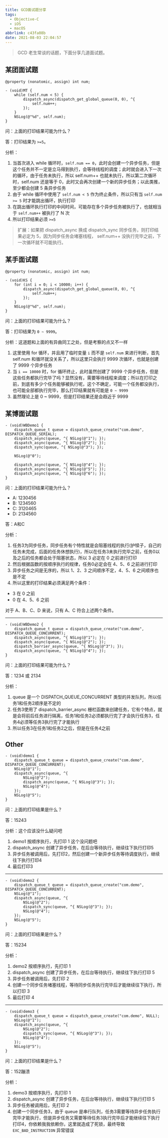```yaml
---
title: GCD面试题分享
tags:
  - Objective-C
  - iOS
  - macOS
abbrlink: c43fa08b
date: 2021-08-03 22:04:57
---
```


> GCD 老生常谈的话题，下面分享几道面试题。

## 某团面试题

```ObjC
@property (nonatomic, assign) int num;

- (void)MT {
    while (self.num < 5) {
        dispatch_async(dispatch_get_global_queue(0, 0), ^{
            self.num++;
        });
    }
    NSLog(@"%d", self.num);
}
```

问：上面的打印结果可能为什么？

答：打印结果为 `>=5`。

分析：
1. 当首次进入 while 循环时，`self.num == 0`，此时会创建一个异步任务，但是这个任务并不一定是立马得到执行，会等待线程的调度；此时就会进入下一次的循环，由于任务未执行，所以 self.num++ 也就未执行，所以第二次循环时，self.num 还是等于 0，此时又会再次创建一个新的异步任务；以此类推，至少都会创建 5 条异步任务
2. 由于 while 循环中使用了 `self.num < 5` 作为终止条件，所以只有当 `self.num >= 5` 时才能跳出循环，执行打印
3. 在跳出循环执行打印的中间时间，可能存在多个异步任务被执行了，也就相当于 `self.num++` 被执行了 N 次
4. 所以打印结果必须 `>=5`

> 扩展：如果把 dispatch_async 换成 dispatch_sync 同步任务，则打印结果必定为 5，因为同步任务会堵塞线程， self.num++ 没执行完毕之前，下一次循环就不可能执行。

## 某手面试题

```ObjC
@property (nonatomic, assign) int num;

- (void)KS {
    for (int i = 0; i < 10000; i++) {
        dispatch_async(dispatch_get_global_queue(0, 0), ^{
            self.num++;
        });
    }
    NSLog(@"%d", self.num);
}
```

问：上面的打印结果可能为什么？

答：打印结果为 `0 ~ 9999`。

分析：这道题和上面的有异曲同工之处，但是考察的点又不一样
1. 这里使用 for 循环，并且用了临时变量 `i` 而不是 `self.num` 来进行判断，首先 self.num 和循环就没关系了，所以这里只会执行 9999 次循环，也就是创建了 9999 个异步任务
2. 当 `i == 10000` 时，for 循环终止，此时虽然创建了 9999 个异步任务，但是这些任务都执行完毕了吗？显然没有，需要等待线程来调度；所以在打印之前，到底有多少个任务能够被执行呢，这个不确定，可能一个任务都没执行，也可能全部都执行完毕，那么打印结果就有可能是 `0 ~ 9999`
3. 虽然理论上是 0 ~ 9999，但是打印结果还是会趋近于 9999

## 某博面试题

```ObjC
- (void)WBDemo1 {
    dispatch_queue_t queue = dispatch_queue_create("com.demo", DISPATCH_QUEUE_SERIAL);
    dispatch_async(queue, ^{ NSLog(@"1"); });
    dispatch_async(queue, ^{ NSLog(@"2"); });
    dispatch_sync(queue, ^{ NSLog(@"3"); });

    NSLog(@"0");

    dispatch_async(queue, ^{ NSLog(@"4"); });
    dispatch_async(queue, ^{ NSLog(@"5"); });
    dispatch_async(queue, ^{ NSLog(@"6"); });
}
```

问：上面的打印结果可能为什么？
- A: 1230456
- B: 1234560
- C: 3120465
- D: 2134560

答：A和C

分析：
1. 任务3为同步任务，同步任务有个特性就是会阻塞线程的执行(护犊子，自己的任务未完成，后面的任务休想执行)，所以在任务3未执行完毕之前，任务0以及之后的任务都会处于阻塞状态，所以 3 必定在 0 之前进行打印
2. 然后根据函数的按顺序执行的规律，任务0必定会在 4、5、6 之前进行打印
3. 异步任务之间是无序的，所以 1、2、3 之间顺序不定，4、5、6 之间顺序也是不定
4. 所以这里的打印结果必须满足两个条件：
  - 3 在 0 之前
  - 0 在 4、5、6 之前

对于 A、B、C、D 来说，只有 A、C 符合上述两个条件。

***

```ObjC
- (void)WBDemo2 {
    dispatch_queue_t queue = dispatch_queue_create("com.demo", DISPATCH_QUEUE_CONCURRENT);
    dispatch_async(queue, ^{ NSLog(@"1"); });
    dispatch_async(queue, ^{ NSLog(@"2"); });
    dispatch_barrier_async(queue, ^{ NSLog(@"3"); });
    dispatch_async(queue, ^{ NSLog(@"4"); });
}
```

问：上面的打印结果可能为什么？

答：1234 或 2134

分析：
1. queue 是一个 DISPATCH_QUEUE_CONCURRENT 类型的并发队列，所以任务1和任务2顺序是不定的
2. 任务3使用了 dispatch_barrier_async 栅栏函数来创建任务，它有个特点，就是会将前后任务进行隔离，任务1和任务2必须都执行完了才会执行任务3，任务4必须等任务3执行完了才能执行
3. 所以任务3在任务1和任务2之后，但是在任务4之前

## Other

```ObjC
- (void)demo1 {
    dispatch_queue_t queue = dispatch_queue_create("com.demo", DISPATCH_QUEUE_CONCURRENT);
    NSLog(@"1");
    dispatch_async(queue, ^{
        NSLog(@"2");
        dispatch_async(queue, ^{ NSLog(@"3"); });
        NSLog(@"4");
    });
    NSLog(@"5");
}
```

问：上面的打印结果是什么？

答：15243

分析：这个应该没什么疑问吧
1. demo1 按顺序执行，先打印 1 这个没问题吧
2. dispatch_async 创建了异步任务，在后台等待执行，继续往下执行打印5
3. 异步任务被调用后，先打印2，然后创建一个新异步任务等待调度执行，继续往下执行打印4
4. 最后打印3

***

```ObjC
- (void)demo2 {
    dispatch_queue_t queue = dispatch_queue_create("com.demo", DISPATCH_QUEUE_CONCURRENT);
    NSLog(@"1");
    dispatch_async(queue, ^{
        NSLog(@"2");
        dispatch_sync(queue, ^{ NSLog(@"3"); });
        NSLog(@"4");
    });
    NSLog(@"5");
}
```

问：上面的打印结果是什么？

答：15234

分析：
1. demo2 按顺序执行，先打印 1
2. dispatch_async 创建了异步任务，在后台等待执行，继续往下执行打印 5
3. 异步任务被调用后，先打印 2
4. 创建一个同步任务堵塞线程，等待同步任务执行完毕后才能继续往下执行，所以打印 3
5. 最后打印 4

***

```ObjC
- (void)demo3 {
    dispatch_queue_t queue = dispatch_queue_create("com.demo", NULL);
    NSLog(@"1");
    dispatch_async(queue, ^{
        NSLog(@"2");
        dispatch_sync(queue, ^{ NSLog(@"3"); });
        NSLog(@"4");
    });
    NSLog(@"5");
}
```

问：上面的打印结果是什么？

答：152蹦溃

分析：
1. demo3 按顺序执行，先打印 1
2. dispatch_async 创建了异步任务，在后台等待执行，继续往下执行打印 5
3. 异步任务被调用后，先打印 2
4. 创建一个同步任务3，由于 queue 是串行队列，任务3需要等待异步任务执行完毕才能执行，但是异步任务又需要等待任务3执行完毕后才能继续往下执行打印4，你依赖我我依赖你，这里就造成了死锁，最终导致 `EXC_BAD_INSTRUCTION` 异常错误